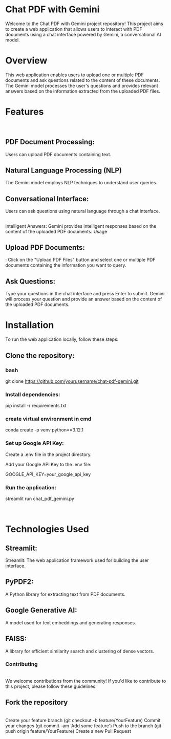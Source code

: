 <h1>Chat PDF with Gemini </h1>  

Welcome to the Chat PDF with Gemini project repository! This project aims to create a web application that allows users to interact with PDF documents using a chat interface powered by Gemini, a conversational AI model. 
<br>

<h1>Overview </h1>
This web application enables users to upload one or multiple PDF documents and ask questions related to the content of these documents. The Gemini model processes the user's questions and provides relevant answers based on the information extracted from the uploaded PDF files. 

<br>

<h1>Features</h1> 
<br>
<h2>PDF Document Processing:</h2> Users can upload PDF documents containing text.
<h2> Natural Language Processing (NLP)</h2> The Gemini model employs NLP techniques to understand user queries.
<h2>Conversational Interface:</h2> Users can ask questions using natural language through a chat interface.
<h2></h2>Intelligent Answers:</h2> Gemini provides intelligent responses based on the content of the uploaded PDF documents.
Usage
<h2>Upload PDF Documents:</h2>: Click on the "Upload PDF Files" button and select one or multiple PDF documents containing the information you want to query.
<h2>Ask Questions:</h2> Type your questions in the chat interface and press Enter to submit. Gemini will process your question and provide an answer based on the content of the uploaded PDF documents. 
<br> 

<h1>Installation</h1>
To run the web application locally, follow these steps:

<h2>Clone the repository:</h2>

<h3>bash</h3>

git clone https://github.com/yourusername/chat-pdf-gemini.git 

<h3>Install dependencies:</h3>

pip install -r requirements.txt 

<h3> create virtual environment in cmd</h3>  

 conda create -p venv python==3.12.1


<h3>Set up Google API Key:</h3>

Create a .env file in the project directory.

Add your Google API Key to the .env file:

GOOGLE_API_KEY=your_google_api_key 

<h3>Run the application:</h3>

streamlit run chat_pdf_gemini.py 

<br> 

<h1>Technologies Used</h1> 

<h2>Streamlit:</h2>Streamlit: The web application framework used for building the user interface.
<h2>PyPDF2:</h2> A Python library for extracting text from PDF documents.
<h2>Google Generative AI: </h2> A model used for text embeddings and generating responses.
<h2>FAISS:</h2> A library for efficient similarity search and clustering of dense vectors. 

<h3>Contributing</h3>
<br>
We welcome contributions from the community! If you'd like to contribute to this project, please follow these guidelines:

<h2>Fork the repository</h2> 
<br> 
Create your feature branch (git checkout -b feature/YourFeature)
Commit your changes (git commit -am 'Add some feature')
Push to the branch (git push origin feature/YourFeature)
Create a new Pull Request
